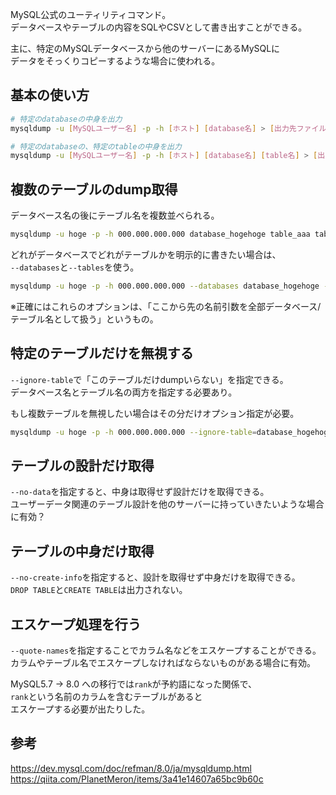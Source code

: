 MySQL公式のユーティリティコマンド。  
データベースやテーブルの内容をSQLやCSVとして書き出すことができる。  

主に、特定のMySQLデータベースから他のサーバーにあるMySQLに  
データをそっくりコピーするような場合に使われる。

## 基本の使い方
```bash
# 特定のdatabaseの中身を出力
mysqldump -u [MySQLユーザー名] -p -h [ホスト] [database名] > [出力先ファイル]

# 特定のdatabaseの、特定のtableの中身を出力
mysqldump -u [MySQLユーザー名] -p -h [ホスト] [database名] [table名] > [出力先ファイル]
```

## 複数のテーブルのdump取得
データベース名の後にテーブル名を複数並べられる。
```bash
mysqldump -u hoge -p -h 000.000.000.000 database_hogehoge table_aaa table_bbb
```

どれがデータベースでどれがテーブルかを明示的に書きたい場合は、  
`--databases`と`--tables`を使う。  
```bash
mysqldump -u hoge -p -h 000.000.000.000 --databases database_hogehoge --tables table_aaa table_bbb
```
※正確にはこれらのオプションは、「ここから先の名前引数を全部データベース/テーブル名として扱う」というもの。

## 特定のテーブルだけを無視する
`--ignore-table`で「このテーブルだけdumpいらない」を指定できる。  
データベース名とテーブル名の両方を指定する必要あり。

もし複数テーブルを無視したい場合はその分だけオプション指定が必要。
```bash
mysqldump -u hoge -p -h 000.000.000.000 --ignore-table=database_hogehoge.table_aaa --ignore-table=database_hogehoge.table_bbb database_hogehoge
```

## テーブルの設計だけ取得
`--no-data`を指定すると、中身は取得せず設計だけを取得できる。  
ユーザーデータ関連のテーブル設計を他のサーバーに持っていきたいような場合に有効？

## テーブルの中身だけ取得
`--no-create-info`を指定すると、設計を取得せず中身だけを取得できる。  
`DROP TABLE`と`CREATE TABLE`は出力されない。


## エスケープ処理を行う
`--quote-names`を指定することでカラム名などをエスケープすることができる。  
カラムやテーブル名でエスケープしなければならないものがある場合に有効。  

MySQL5.7 -> 8.0 への移行では`rank`が予約語になった関係で、  
`rank`という名前のカラムを含むテーブルがあると  
エスケープする必要が出たりした。


## 参考
https://dev.mysql.com/doc/refman/8.0/ja/mysqldump.html  
https://qiita.com/PlanetMeron/items/3a41e14607a65bc9b60c